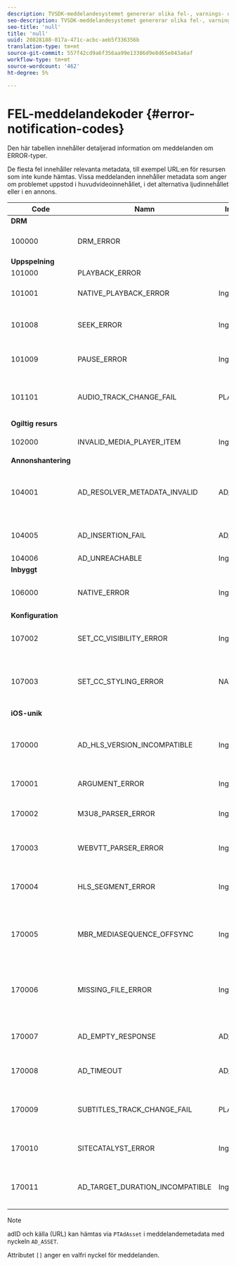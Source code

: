 ```yaml
---
description: TVSDK-meddelandesystemet genererar olika fel-, varnings- och informationsmeddelanden som tillhandahåller diagnostiska metadata.
seo-description: TVSDK-meddelandesystemet genererar olika fel-, varnings- och informationsmeddelanden som tillhandahåller diagnostiska metadata.
seo-title: 'null'
title: 'null'
uuid: 20828188-817a-471c-acbc-aeb5f336356b
translation-type: tm+mt
source-git-commit: 557f42cd9a6f356aa99e13386d9e8d65e043a6af
workflow-type: tm+mt
source-wordcount: '462'
ht-degree: 5%

---
```



# FEL-meddelandekoder {#error-notification-codes}

Den här tabellen innehåller detaljerad information om meddelanden om ERROR-typer.

De flesta fel innehåller relevanta metadata, till exempel URL:en för resursen som inte kunde hämtas. Vissa meddelanden innehåller metadata som anger om problemet uppstod i huvudvideoinnehållet, i det alternativa ljudinnehållet eller i en annons.

<table frame="all" colsep="1" rowsep="1" id="table_8B61210A406A45ACBE37FC29729DDE22"> 
 <thead> 
  <tr rowsep="1"> 
   <th colname="1" class="entry"><b>Code</b></th> 
   <th colname="2" class="entry"><b>Namn</b></th> 
   <th colname="3" class="entry"><b>InnerNotification</b></th> 
   <th colname="4" class="entry"><b>Metadatanycklar</b></th> 
   <th colname="5" class="entry"><b>Kommentarer</b></th> 
  </tr> 
 </thead>
 <tbody> 
  <tr rowsep="1"> 
   <td colname="1"><b>DRM</b> </td> 
   <td colname="2"> </td> 
   <td colname="3"> </td> 
   <td colname="4"> </td> 
   <td colname="5"> </td> 
  </tr> 
  <tr rowsep="1"> 
   <td colname="1"><span class="codeph"> 100000  </span> </td> 
   <td colname="2"><span class="codeph"> DRM_ERROR  </span> </td> 
   <td colname="3"> </td> 
   <td colname="4"><span class="codeph"> MAJOR_DRM_CODE  </span><span class="codeph"> MINOR_DRM_CODE -  </span><span class="codeph"> BESKRIVNING  </span> </td> 
   <td colname="5"></td> 
  </tr> 
  <tr rowsep="1"> 
   <td colname="1"><b>Uppspelning</b> </td> 
   <td colname="2"> </td> 
   <td colname="3"> </td> 
   <td colname="4"> </td> 
   <td colname="5"> </td> 
  </tr> 
  <tr rowsep="1"> 
   <td colname="1"><span class="codeph"> 101000  </span> </td> 
   <td colname="2"><span class="codeph"> PLAYBACK_ERROR  </span> </td> 
   <td colname="3"></td> 
   <td colname="4"></td> 
   <td colname="5"> </td> 
  </tr> 
  <tr rowsep="1"> 
   <td colname="1"><span class="codeph"> 101001  </span> </td> 
   <td colname="2"><span class="codeph"> NATIVE_PLAYBACK_ERROR  </span> </td> 
   <td colname="3"> Ingen </td> 
   <td colname="4"><span class="codeph"> BESKRIVNING  </span><span class="codeph"> INTERNAL_ERROR  </span><span class="codeph"> URL  </span> </td> 
   <td colname="5"> </td> 
  </tr> 
  <tr rowsep="1"> 
   <td colname="1"><span class="codeph"> 101008  </span> </td> 
   <td colname="2"><span class="codeph"> SEEK_ERROR  </span> </td> 
   <td colname="3"> Ingen </td> 
   <td colname="4"><span class="codeph"> BESKRIVNING</span> </td> 
   <td colname="5"> <p>Ett fel uppstod när en sökåtgärd utfördes. </p> </td> 
  </tr> 
  <tr rowsep="1"> 
   <td colname="1"><span class="codeph"> 101009  </span> </td> 
   <td colname="2"><span class="codeph"> PAUSE_ERROR  </span> </td> 
   <td colname="3"> Ingen </td> 
   <td colname="4"> <p>Ingen </p> </td> 
   <td colname="5"> <p>Ett fel uppstod när en paus skulle utföras. </p> </td> 
  </tr> 
  <tr rowsep="1"> 
   <td colname="1"><span class="codeph"> 101101  </span> </td> 
   <td colname="2"><span class="codeph"> AUDIO_TRACK_CHANGE_FAIL  </span> </td> 
   <td colname="3"><span class="codeph"> PLAYER_NOT_READY  </span> </td> 
   <td colname="4"> Ingen </td> 
   <td colname="5"> <p>  </p> <p>  </p>
    <!-- workaround for PDF having too much negative kerning in column 2 --> </td> 
  </tr> 
  <tr rowsep="1"> 
   <td colname="1"><b>Ogiltig resurs</b> </td> 
   <td colname="2"> </td> 
   <td colname="3"> </td> 
   <td colname="4"> </td> 
   <td colname="5"> </td> 
  </tr> 
  <tr rowsep="1"> 
   <td colname="1"><span class="codeph"> 102000  </span> </td> 
   <td colname="2"><span class="codeph"> INVALID_MEDIA_PLAYER_ITEM  </span> </td> 
   <td colname="3"> <p>Ingen </p> </td> 
   <td colname="4"> Ingen </td> 
   <td colname="5"> </td> 
  </tr> 
  <tr rowsep="1"> 
   <td colname="1"><b>Annonshantering</b> </td> 
   <td colname="2"> </td> 
   <td colname="3"> </td> 
   <td colname="4"> </td> 
   <td colname="5"> </td> 
  </tr> 
  <tr rowsep="1"> 
   <td colname="1"><span class="codeph"> 104001  </span> </td> 
   <td colname="2"><span class="codeph"> AD_RESOLVER_METADATA_INVALID  </span> </td> 
   <td colname="3"> <span class="codeph"> AD_NOT_INSERTED</span> </td> 
   <td colname="4"> <p>Ingen </p> </td> 
   <td colname="5"> <p>Det gick inte att matcha annonsen på grund av ett ogiltigt annonsmetadataformat. </p> </td> 
  </tr> 
  <tr rowsep="1"> 
   <td colname="1"><span class="codeph"> 104005  </span> </td> 
   <td colname="2"><span class="codeph"> AD_INSERTION_FAIL  </span> </td> 
   <td colname="3"> <span class="codeph"> AD_NOT_INSERTED  </span> </td> 
   <td colname="4"> <p>Ingen </p> </td> 
   <td colname="5"> <p>Ad resolving phase has failed. </p> </td> 
  </tr> 
  <tr rowsep="1"> 
   <td colname="1"><span class="codeph"> 104006  </span> </td> 
   <td colname="2"><span class="codeph"> AD_UNREACHABLE  </span> </td> 
   <td colname="3"> Ingen </td> 
   <td colname="4"> Ingen </td> 
   <td colname="5"> </td> 
  </tr> 
  <tr rowsep="1"> 
   <td colname="1"><b>Inbyggt</b> </td> 
   <td colname="2"> </td> 
   <td colname="3"> </td> 
   <td colname="4"> </td> 
   <td colname="5"> </td> 
  </tr> 
  <tr rowsep="1"> 
   <td colname="1"><span class="codeph"> 106000  </span> </td> 
   <td colname="2"><span class="codeph"> NATIVE_ERROR  </span> </td> 
   <td colname="3"> Ingen </td> 
   <td colname="4"> <span class="codeph"> INTERNAL_ERROR  </span> </td> 
   <td colname="5"> <p>Ett iOS-fel på låg nivå inträffade. </p> </td> 
  </tr> 
  <tr rowsep="1"> 
   <td colname="1"><b>Konfiguration</b> </td> 
   <td colname="2"> </td> 
   <td colname="3"> </td> 
   <td colname="4"> </td> 
   <td colname="5"> </td> 
  </tr> 
  <tr rowsep="1"> 
   <td colname="1"><span class="codeph"> 107002  </span> </td> 
   <td colname="2"><span class="codeph"> SET_CC_VISIBILITY_ERROR  </span> </td> 
   <td colname="3"> Ingen </td> 
   <td colname="4"> <p>Ingen </p> </td> 
   <td colname="5"> <p>Ett fel uppstod när CC-spåren skulle visas igen. </p> </td> 
  </tr> 
  <tr rowsep="1"> 
   <td colname="1"><span class="codeph"> 107003  </span> </td> 
   <td colname="2"><span class="codeph"> SET_CC_STYLING_ERROR  </span> </td> 
   <td colname="3"> <span class="codeph"> NATIVE_ERROR  </span> </td> 
   <td colname="4"> <p>Ingen </p> </td> 
   <td colname="5"> <p>Ett fel uppstod vid försök att ändra formateringsalternativen för CC-spåren. </p> </td> 
  </tr> 
  <tr rowsep="1"> 
   <td colname="1"><b>iOS-unik</b> </td> 
   <td colname="2"> </td> 
   <td colname="3"> </td> 
   <td colname="4"> </td> 
   <td colname="5"> </td> 
  </tr> 
  <tr rowsep="1"> 
   <td colname="1"><span class="codeph"> 170000  </span> </td> 
   <td colname="2"><span class="codeph"> AD_HLS_VERSION_INCOMPATIBLE  </span> </td> 
   <td colname="3"> Ingen </td> 
   <td colname="4"> <span class="codeph"> AD_ASSET</span> </td> 
   <td colname="5"> <p>HLS-versionen av annonserna är högre än HLS-versionen av innehållet. </p> </td> 
  </tr> 
  <tr rowsep="1"> 
   <td colname="1"><span class="codeph"> 170001  </span> </td> 
   <td colname="2"><span class="codeph"> ARGUMENT_ERROR  </span> </td> 
   <td colname="3"> Ingen </td> 
   <td colname="4"> Ingen </td> 
   <td colname="5"> <p>Argumentfel </p> </td> 
  </tr> 
  <tr rowsep="1"> 
   <td colname="1"><span class="codeph"> 170002  </span> </td> 
   <td colname="2"><span class="codeph"> M3U8_PARSER_ERROR  </span> </td> 
   <td colname="3"> Ingen </td> 
   <td colname="4"><span class="codeph"> BESKRIVNING  </span> </td> 
   <td colname="5"> <p>Det gick inte att parsa m3u8. </p> </td> 
  </tr> 
  <tr rowsep="1"> 
   <td colname="1"><span class="codeph"> 170003  </span> </td> 
   <td colname="2"><span class="codeph"> WEBVTT_PARSER_ERROR  </span> </td> 
   <td colname="3"> Ingen </td> 
   <td colname="4"> Ingen </td> 
   <td colname="5"> <p>Det gick inte att parsa WebVtt. </p> </td> 
  </tr> 
  <tr rowsep="1"> 
   <td colname="1"><span class="codeph"> 170004  </span> </td> 
   <td colname="2"><span class="codeph"> HLS_SEGMENT_ERROR  </span> </td> 
   <td colname="3"> Ingen </td> 
   <td colname="4"><span class="codeph"> BESKRIVNING  </span><span class="codeph"> URL  </span><span class="codeph"> INTERNAL_ERROR  </span> </td> 
   <td colname="5"> <p>Segmentet överskrider angiven bandbredd för variant. </p> </td> 
  </tr> 
  <tr rowsep="1"> 
   <td colname="1"><span class="codeph"> 170005  </span> </td> 
   <td colname="2"><span class="codeph"> MBR_MEDIASEQUENCE_OFFSYNC  </span> </td> 
   <td colname="3"> Ingen </td> 
   <td colname="4"> Ingen </td> 
   <td colname="5"> <p>Mediesekvensnumret är inte synkroniserat på alla HLS-strömmar i denna MBR. </p> </td> 
  </tr> 
  <tr rowsep="1"> 
   <td colname="1"><span class="codeph"> 170006  </span> </td> 
   <td colname="2"><span class="codeph"> MISSING_FILE_ERROR  </span> </td> 
   <td colname="3"> Ingen </td> 
   <td colname="4"><span class="codeph"> BESKRIVNING  </span><span class="codeph"> URL  </span><span class="codeph"> INTERNAL_ERROR  </span> </td> 
   <td colname="5"> <p>Filen saknas eller svarar inte. </p> <p>HTTP 404: Filen hittades inte. </p> </td> 
  </tr> 
  <tr rowsep="1"> 
   <td colname="1"><span class="codeph"> 170007  </span> </td> 
   <td colname="2"><span class="codeph"> AD_EMPTY_RESPONSE  </span> </td> 
   <td colname="3"><span class="codeph"> AD_INSERTION_FAIL  </span> </td> 
   <td colname="4"> Ingen </td> 
   <td colname="5"> <p>Det gick inte att hämta annonser. Tomt svar. </p> </td> 
  </tr> 
  <tr rowsep="1"> 
   <td colname="1"><span class="codeph"> 170008  </span> </td> 
   <td colname="2"><span class="codeph"> AD_TIMEOUT  </span> </td> 
   <td colname="3"><span class="codeph"> AD_INSERTION_FAIL  </span> </td> 
   <td colname="4"> Ingen </td> 
   <td colname="5"> <p>Det gick inte att hämta annonser. Timeoutfel. </p> </td> 
  </tr> 
  <tr rowsep="1"> 
   <td colname="1"><span class="codeph"> 170009  </span> </td> 
   <td colname="2"><span class="codeph"> SUBTITLES_TRACK_CHANGE_FAIL  </span> </td> 
   <td colname="3"><span class="codeph"> PLAYER_NOT_READY  </span> </td> 
   <td colname="4"> Ingen </td> 
   <td colname="5"> <p>Ett fel uppstod när undertextningsspåret ändrades. </p> </td> 
  </tr> 
  <tr rowsep="1"> 
   <td colname="1"><span class="codeph"> 170010  </span> </td> 
   <td colname="2"><span class="codeph"> SITECATALYST_ERROR  </span> </td> 
   <td colname="3"> Ingen </td> 
   <td colname="4"><span class="codeph"> BESKRIVNING  </span> </td> 
   <td colname="5"> <p>Platskatalysatorfel. Se beskrivning. </p> </td> 
  </tr> 
  <tr rowsep="1"> 
   <td colname="1"><span class="codeph"> 170011  </span> </td> 
   <td colname="2"><span class="codeph"> AD_TARGET_DURATION_INCOMPATIBLE  </span> </td> 
   <td colname="3"> Ingen </td> 
   <td colname="4"> <span class="codeph"> AD_ASSET</span> </td> 
   <td colname="5"> <p>Annonsens MÅLLÄNGD är längre än innehållets MÅLLÄNGD. </p> </td> 
  </tr> 
 </tbody> 
</table>

>[!NOTE]
>
>adID och källa (URL) kan hämtas via `PTAdAsset` i meddelandemetadata med nyckeln `AD_ASSET`.
>
>Attributet `[]` anger en valfri nyckel för meddelanden.
